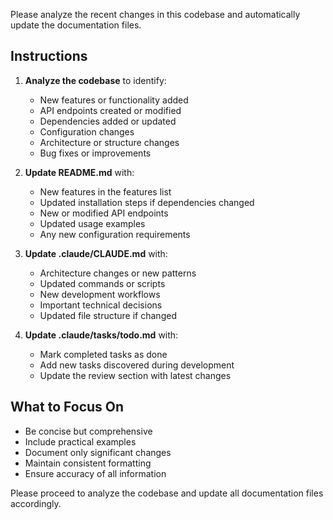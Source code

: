 Please analyze the recent changes in this codebase and automatically update the documentation files.

## Instructions

1. **Analyze the codebase** to identify:
   - New features or functionality added
   - API endpoints created or modified
   - Dependencies added or updated
   - Configuration changes
   - Architecture or structure changes
   - Bug fixes or improvements

2. **Update README.md** with:
   - New features in the features list
   - Updated installation steps if dependencies changed
   - New or modified API endpoints
   - Updated usage examples
   - Any new configuration requirements

3. **Update .claude/CLAUDE.md** with:
   - Architecture changes or new patterns
   - Updated commands or scripts
   - New development workflows
   - Important technical decisions
   - Updated file structure if changed

4. **Update .claude/tasks/todo.md** with:
   - Mark completed tasks as done
   - Add new tasks discovered during development
   - Update the review section with latest changes

## What to Focus On
- Be concise but comprehensive
- Include practical examples
- Document only significant changes
- Maintain consistent formatting
- Ensure accuracy of all information

Please proceed to analyze the codebase and update all documentation files accordingly.